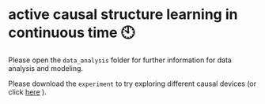 # active causal structure learning in continuous time 🕙

Please open the `data_analysis` folder for further information for data analysis and modeling.

Please download the `experiment` to try exploring different causal devices (or click [here](https://eco.ppls.ed.ac.uk/~s1940738/demo/time_and_intervention/) ).

